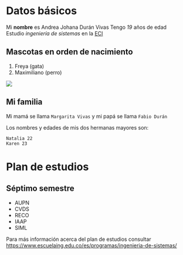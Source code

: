 
# Datos básicos

Mi **nombre** es Andrea Johana Durán Vivas
Tengo *19* años de edad  
Estudio *ingeniería de sistemas* en la [ECI](https://www.escuelaing.edu.co/es/)  

## Mascotas en orden de nacimiento

1. Freya (gata)
2. Maximiliano (perro)

![](https://cdn-icons-png.flaticon.com/512/34/34872.png)  

## Mi familia

Mi mamá se llama `Margarita Vivas` y mi papá se llama `Fabio Durán`

Los nombres y edades de mis dos hermanas mayores son:

    Natalia 22
    Karen 23  


# Plan de estudios

## Séptimo semestre

* AUPN
* CVDS
* RECO
* IAAP
* SIML

Para más información acerca del plan de estudios consultar <https://www.escuelaing.edu.co/es/programas/ingenieria-de-sistemas/>
